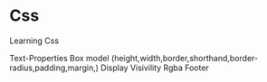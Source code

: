 # Css

Learning Css

Text-Properties
Box model (height,width,border,shorthand,border-radius,padding,margin,)
Display
Visivility
Rgba
Footer
